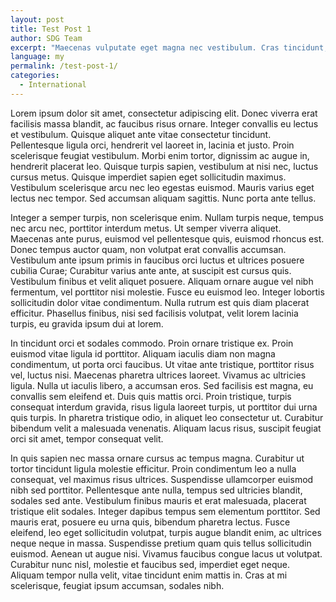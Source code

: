 ```yaml
---
layout: post
title: Test Post 1
author: SDG Team
excerpt: "Maecenas vulputate eget magna nec vestibulum. Cras tincidunt, purus vel egestas dapibus, ex tellus gravida lectus, condimentum placerat orci arcu aliquet sem. Nulla commodo sodales arcu. Vestibulum maximus lacinia volutpat. Nulla eu ipsum erat. Nam eu augue sapien. Integer odio ante, elementum ac mauris eget, luctus sodales ipsum."
language: my
permalink: /test-post-1/
categories:
  - International
---
```

Lorem ipsum dolor sit amet, consectetur adipiscing elit. Donec viverra erat facilisis massa blandit, ac faucibus risus ornare. Integer convallis eu lectus et vestibulum. Quisque aliquet ante vitae consectetur tincidunt. Pellentesque ligula orci, hendrerit vel laoreet in, lacinia et justo. Proin scelerisque feugiat vestibulum. Morbi enim tortor, dignissim ac augue in, hendrerit placerat leo. Quisque turpis sapien, vestibulum at nisi nec, luctus cursus metus. Quisque imperdiet sapien eget sollicitudin maximus. Vestibulum scelerisque arcu nec leo egestas euismod. Mauris varius eget lectus nec tempor. Sed accumsan aliquam sagittis. Nunc porta ante tellus.

Integer a semper turpis, non scelerisque enim. Nullam turpis neque, tempus nec arcu nec, porttitor interdum metus. Ut semper viverra aliquet. Maecenas ante purus, euismod vel pellentesque quis, euismod rhoncus est. Donec tempus auctor quam, non volutpat erat convallis accumsan. Vestibulum ante ipsum primis in faucibus orci luctus et ultrices posuere cubilia Curae; Curabitur varius ante ante, at suscipit est cursus quis. Vestibulum finibus et velit aliquet posuere. Aliquam ornare augue vel nibh fermentum, vel porttitor nisi molestie. Fusce eu euismod leo. Integer lobortis sollicitudin dolor vitae condimentum. Nulla rutrum est quis diam placerat efficitur. Phasellus finibus, nisi sed facilisis volutpat, velit lorem lacinia turpis, eu gravida ipsum dui at lorem.

In tincidunt orci et sodales commodo. Proin ornare tristique ex. Proin euismod vitae ligula id porttitor. Aliquam iaculis diam non magna condimentum, ut porta orci faucibus. Ut vitae ante tristique, porttitor risus vel, luctus nisi. Maecenas pharetra ultrices laoreet. Vivamus ac ultricies ligula. Nulla ut iaculis libero, a accumsan eros. Sed facilisis est magna, eu convallis sem eleifend et. Duis quis mattis orci. Proin tristique, turpis consequat interdum gravida, risus ligula laoreet turpis, ut porttitor dui urna quis turpis. In pharetra tristique odio, in aliquet leo consectetur ut. Curabitur bibendum velit a malesuada venenatis. Aliquam lacus risus, suscipit feugiat orci sit amet, tempor consequat velit.

In quis sapien nec massa ornare cursus ac tempus magna. Curabitur ut tortor tincidunt ligula molestie efficitur. Proin condimentum leo a nulla consequat, vel maximus risus ultrices. Suspendisse ullamcorper euismod nibh sed porttitor. Pellentesque ante nulla, tempus sed ultricies blandit, sodales sed ante. Vestibulum finibus mauris et erat malesuada, placerat tristique elit sodales. Integer dapibus tempus sem elementum porttitor. Sed mauris erat, posuere eu urna quis, bibendum pharetra lectus. Fusce eleifend, leo eget sollicitudin volutpat, turpis augue blandit enim, ac ultrices neque neque in massa. Suspendisse pretium quam quis tellus sollicitudin euismod. Aenean ut augue nisi. Vivamus faucibus congue lacus ut volutpat. Curabitur nunc nisl, molestie et faucibus sed, imperdiet eget neque. Aliquam tempor nulla velit, vitae tincidunt enim mattis in. Cras at mi scelerisque, feugiat ipsum accumsan, sodales nibh.
